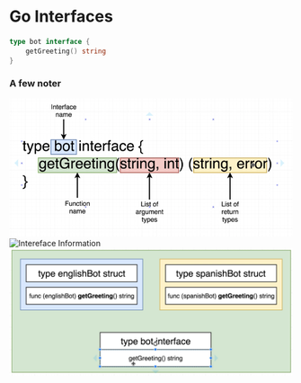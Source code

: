 # Go Interfaces

```go
type bot interface {
	getGreeting() string
}
```
### A few noter
![Intereface declaration](https://github.com/alytvynov/go-interfaces/blob/main/doc/interface-declaration.png)
![Intereface Information](https://github.com/alytvynov/go-interfaces/blob/main/doc/interface-iinfo.png)
![Intereface vs structs](https://github.com/alytvynov/go-interfaces/blob/main/doc/interface-vs-structs.png)